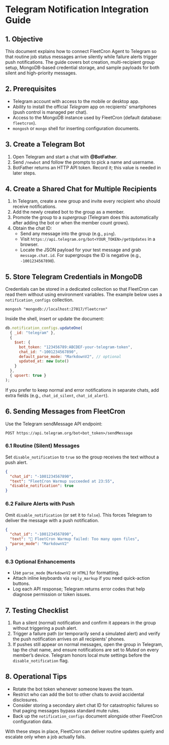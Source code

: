 # Telegram Notification Integration Guide

## 1. Objective
This document explains how to connect FleetCron Agent to Telegram so that routine job status messages arrive silently while failure alerts trigger push notifications. The guide covers bot creation, multi-recipient group setup, MongoDB-based credential storage, and sample payloads for both silent and high-priority messages.

## 2. Prerequisites
- Telegram account with access to the mobile or desktop app.
- Ability to install the official *Telegram* app on recipients' smartphones (push control is managed per chat).
- Access to the MongoDB instance used by FleetCron (default database: `fleetcron`).
- `mongosh` or `mongo` shell for inserting configuration documents.

## 3. Create a Telegram Bot
1. Open Telegram and start a chat with **@BotFather**.
2. Send `/newbot` and follow the prompts to pick a name and username.
3. BotFather returns an HTTP API token. Record it; this value is needed in later steps.

## 4. Create a Shared Chat for Multiple Recipients
1. In Telegram, create a new group and invite every recipient who should receive notifications.
2. Add the newly created bot to the group as a member.
3. Promote the group to a *supergroup* (Telegram does this automatically after adding the bot or when the member count grows).
4. Obtain the chat ID:
   - Send any message into the group (e.g., `ping`).
   - Visit `https://api.telegram.org/bot<YOUR_TOKEN>/getUpdates` in a browser.
   - Locate the JSON payload for your test message and grab `message.chat.id`. For supergroups the ID is negative (e.g., `-1001234567890`).

## 5. Store Telegram Credentials in MongoDB
Credentials can be stored in a dedicated collection so that FleetCron can read them without using environment variables. The example below uses a `notification_configs` collection.

```shell
mongosh "mongodb://localhost:27017/fleetcron"
```

Inside the shell, insert or update the document:

```javascript
db.notification_configs.updateOne(
  { _id: "telegram" },
  {
    $set: {
      bot_token: "123456789:ABCDEF-your-telegram-token",
      chat_id: "-1001234567890",
      default_parse_mode: "MarkdownV2", // optional
      updated_at: new Date()
    }
  },
  { upsert: true }
);
```

If you prefer to keep normal and error notifications in separate chats, add extra fields (e.g., `chat_id_silent`, `chat_id_alert`).

## 6. Sending Messages from FleetCron
Use the Telegram sendMessage API endpoint:

```
POST https://api.telegram.org/bot<bot_token>/sendMessage
```

### 6.1 Routine (Silent) Messages
Set `disable_notification` to `true` so the group receives the text without a push alert.

```json
{
  "chat_id": "-1001234567890",
  "text": "FleetCron Warmup succeeded at 23:55",
  "disable_notification": true
}
```

### 6.2 Failure Alerts with Push
Omit `disable_notification` (or set it to `false`). This forces Telegram to deliver the message with a push notification.

```json
{
  "chat_id": "-1001234567890",
  "text": "🚨 FleetCron Warmup failed: Too many open files",
  "parse_mode": "MarkdownV2"
}
```

### 6.3 Optional Enhancements
- Use `parse_mode` (`MarkdownV2` or `HTML`) for formatting.
- Attach inline keyboards via `reply_markup` if you need quick-action buttons.
- Log each API response; Telegram returns error codes that help diagnose permission or token issues.

## 7. Testing Checklist
1. Run a silent (normal) notification and confirm it appears in the group without triggering a push alert.
2. Trigger a failure path (or temporarily send a simulated alert) and verify the push notification arrives on all recipients' phones.
3. If pushes still appear on normal messages, open the group in Telegram, tap the chat name, and ensure notifications are set to *Muted* on every member’s device. Telegram honors local mute settings before the `disable_notification` flag.

## 8. Operational Tips
- Rotate the bot token whenever someone leaves the team.
- Restrict who can add the bot to other chats to avoid accidental disclosures.
- Consider storing a secondary alert chat ID for catastrophic failures so that paging messages bypass standard mute rules.
- Back up the `notification_configs` document alongside other FleetCron configuration data.

With these steps in place, FleetCron can deliver routine updates quietly and escalate only when a job actually fails.
